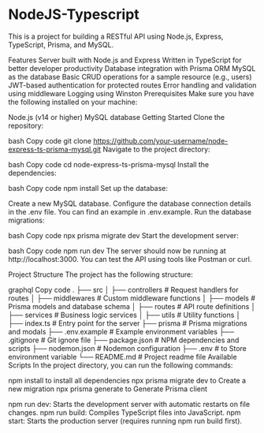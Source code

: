 # NodeJS-Typescript
This is a project for building a RESTful API using Node.js, Express, TypeScript, Prisma, and MySQL.

Features
Server built with Node.js and Express
Written in TypeScript for better developer productivity
Database integration with Prisma ORM
MySQL as the database
Basic CRUD operations for a sample resource (e.g., users)
JWT-based authentication for protected routes
Error handling and validation using middleware
Logging using Winston
Prerequisites
Make sure you have the following installed on your machine:

Node.js (v14 or higher)
MySQL database
Getting Started
Clone the repository:

bash
Copy code
git clone https://github.com/your-username/node-express-ts-prisma-mysql.git
Navigate to the project directory:

bash
Copy code
cd node-express-ts-prisma-mysql
Install the dependencies:

bash
Copy code
npm install
Set up the database:

Create a new MySQL database.
Configure the database connection details in the .env file. You can find an example in .env.example.
Run the database migrations:

bash
Copy code
npx prisma migrate dev
Start the development server:

bash
Copy code
npm run dev
The server should now be running at http://localhost:3000. You can test the API using tools like Postman or curl.

Project Structure
The project has the following structure:

graphql
Copy code
.
├── src
│   ├── controllers      # Request handlers for routes
│   ├── middlewares      # Custom middleware functions
│   ├── models           # Prisma models and database schema
│   ├── routes           # API route definitions
│   ├── services         # Business logic services
│   ├── utils            # Utility functions
│   ├── index.ts         # Entry point for the server
├── prisma               # Prisma migrations and modals
├── .env.example         # Example environment variables
├── .gitignore           # Git ignore file
├── package.json         # NPM dependencies and scripts
├── nodemon.json         # Nodemon configuration
├── .env                 # to Store environment variable
└── README.md            # Project readme file
Available Scripts
In the project directory, you can run the following commands:

npm install to install all dependencies
npx prisma migrate dev to Create a new migration
npx prisma generate to Generate Prisma client

npm run dev: Starts the development server with automatic restarts on file changes.
npm run build: Compiles TypeScript files into JavaScript.
npm start: Starts the production server (requires running npm run build first).
